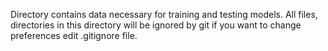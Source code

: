 Directory contains data necessary for training and testing models. All files, directories in this directory will be ignored by git if you want to change preferences edit .gitignore file.
